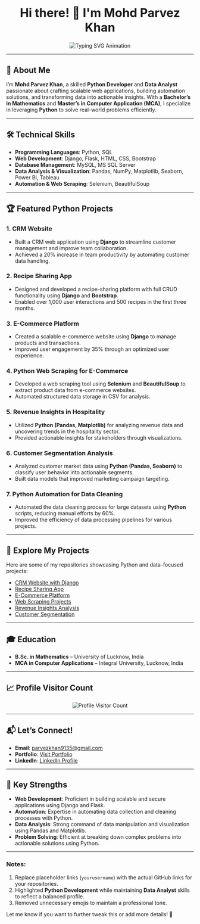 <!-- Header Section -->
<h1 align="center" style="font-size: 32px;">Hi there! 👋 I'm Mohd Parvez Khan</h1>
<p align="center">
  <img 
    src="https://readme-typing-svg.herokuapp.com?color=F7B801&size=22&center=true&vCenter=true&width=700&lines=Welcome+to+My+Portfolio!;Python+Developer+and+Data+Analyst;Creating+Scalable+Web+and+Data+Solutions;Mastering+Data+Insights+with+Python" 
    alt="Typing SVG Animation" 
  />
</p>

---

## 🌟 About Me

I’m **Mohd Parvez Khan**, a skilled **Python Developer** and **Data Analyst** passionate about crafting scalable web applications, building automation solutions, and transforming data into actionable insights. With a **Bachelor’s in Mathematics** and **Master’s in Computer Application (MCA)**, I specialize in leveraging **Python** to solve real-world problems efficiently.

---

## 🛠️ Technical Skills

- **Programming Languages**: Python, SQL  
- **Web Development**: Django, Flask, HTML, CSS, Bootstrap  
- **Database Management**: MySQL, MS SQL Server  
- **Data Analysis & Visualization**: Pandas, NumPy, Matplotlib, Seaborn, Power BI, Tableau  
- **Automation & Web Scraping**: Selenium, BeautifulSoup  

---

## 🏆 Featured Python Projects

### **1. CRM Website**  
- Built a CRM web application using **Django** to streamline customer management and improve team collaboration.
- Achieved a 20% increase in team productivity by automating customer data handling.

### **2. Recipe Sharing App**  
- Designed and developed a recipe-sharing platform with full CRUD functionality using **Django** and **Bootstrap**.
- Enabled over 1,000 user interactions and 500 recipes in the first three months.

### **3. E-Commerce Platform**  
- Created a scalable e-commerce website using **Django** to manage products and transactions.
- Improved user engagement by 35% through an optimized user experience.

### **4. Python Web Scraping for E-Commerce**  
- Developed a web scraping tool using **Selenium** and **BeautifulSoup** to extract product data from e-commerce websites.
- Automated structured data storage in CSV for analysis.

### **5. Revenue Insights in Hospitality**  
- Utilized **Python (Pandas, Matplotlib)** for analyzing revenue data and uncovering trends in the hospitality sector.
- Provided actionable insights for stakeholders through visualizations.

### **6. Customer Segmentation Analysis**  
- Analyzed customer market data using **Python (Pandas, Seaborn)** to classify user behavior into actionable segments.
- Built data models that improved marketing campaign targeting.

### **7. Python Automation for Data Cleaning**  
- Automated the data cleaning process for large datasets using **Python** scripts, reducing manual efforts by 60%.
- Improved the efficiency of data processing pipelines for various projects.

---

## 📂 Explore My Projects

Here are some of my repositories showcasing Python and data-focused projects:  
- [CRM Website with Django](https://github.com/yourusername/CRM-Website)  
- [Recipe Sharing App](https://github.com/yourusername/Recipe-App)  
- [E-Commerce Platform](https://github.com/yourusername/Ecommerce-Website)  
- [Web Scraping Projects](https://github.com/yourusername/Web-Scraping)  
- [Revenue Insights Analysis](https://github.com/yourusername/Revenue-Insights)  
- [Customer Segmentation](https://github.com/yourusername/Customer-Segmentation)  

---

## 🎓 Education

- **B.Sc. in Mathematics** – University of Lucknow, India  
- **MCA in Computer Applications** – Integral University, Lucknow, India  

---

## 📈 Profile Visitor Count
<p align="center">
  <img src="https://profile-counter.glitch.me/{YOUR_GITHUB_USERNAME}/count.svg" alt="Profile Visitor Count" />
</p>

---

## 📬 Let’s Connect!

- **Email**: [parvezkhan9135@gmail.com](mailto:parvezkhan9135@gmail.com)  
- **Portfolio**: [Visit Portfolio](https://bit.ly/Parvez-khan-portfolio)  
- **LinkedIn**: [LinkedIn Profile](https://www.linkedin.com/in/parvez-khan10)  

---

## 💼 Key Strengths
- **Web Development**: Proficient in building scalable and secure applications using Django and Flask.  
- **Automation**: Expertise in automating data collection and cleaning processes with Python.  
- **Data Analysis**: Strong command of data manipulation and visualization using Pandas and Matplotlib.  
- **Problem Solving**: Efficient at breaking down complex problems into actionable solutions using Python.  

---

### Notes:
1. Replace placeholder links (`yourusername`) with the actual GitHub links for your repositories.
2. Highlighted **Python Development** while maintaining **Data Analyst** skills to reflect a balanced profile.
3. Removed unnecessary emojis to maintain a professional tone.

Let me know if you want to further tweak this or add more details! 🚀
